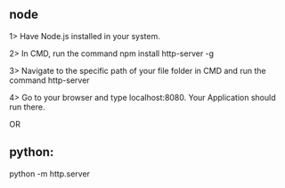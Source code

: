 ## node

1> Have Node.js installed in your system.

2> In CMD, run the command npm install http-server -g

3> Navigate to the specific path of your file folder in CMD and run the command http-server

4> Go to your browser and type localhost:8080. Your Application should run there.

OR

## python:

python -m http.server
